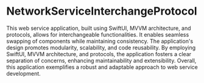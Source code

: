 # NetworkServiceInterchangeProtocol

This web service application, built using SwiftUI, MVVM architecture, and protocols, allows for interchangeable functionalities. It enables seamless swapping of components while maintaining consistency. The application's design promotes modularity, scalability, and code reusability. By employing SwiftUI, MVVM architecture, and protocols, the application fosters a clear separation of concerns, enhancing maintainability and extensibility. Overall, this application exemplifies a robust and adaptable approach to web service development.
 
